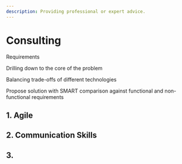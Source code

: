 ```yaml
---
description: Providing professional or expert advice.
---
```


# Consulting

Requirements

Drilling down to the core of the problem

Balancing trade-offs of different technologies

Propose solution with SMART comparison against functional and non-functional requirements 

## 1. Agile

## 2. Communication Skills

## 3. 

